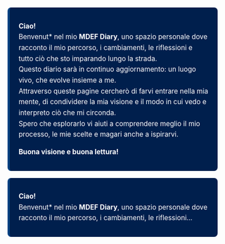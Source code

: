 <style>
blockquote {
  background-color: #001f4d;  /* Deep Blue di sfondo */
  border-left: 5px solid #004080; /* Bordo leggermente più chiaro */
  padding: 15px 20px;
  border-radius: 8px;
  color: #ffffff; /* Testo bianco per contrasto */
  font-size: 1.1em;
  line-height: 1.6;
}
</style>

> **Ciao!**  
> Benvenut* nel mio **MDEF Diary**, uno spazio personale dove racconto il mio percorso, i cambiamenti, le riflessioni e tutto ciò che sto imparando lungo la strada.  
> Questo diario sarà in continuo aggiornamento: un luogo vivo, che evolve insieme a me.  
> Attraverso queste pagine cercherò di farvi entrare nella mia mente, di condividere la mia visione e il modo in cui vedo e interpreto ciò che mi circonda.  
> Spero che esplorarlo vi aiuti a comprendere meglio il mio processo, le mie scelte e magari anche a ispirarvi.  
>  
> **Buona visione e buona lettura!**

> **Ciao!**  
> Benvenut* nel mio **MDEF Diary**, uno spazio personale dove racconto il mio percorso, i cambiamenti, le riflessioni...


